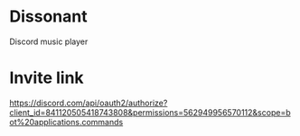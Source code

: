 # Dissonant

Discord music player

# Invite link

<https://discord.com/api/oauth2/authorize?client_id=841120505418743808&permissions=562949956570112&scope=bot%20applications.commands>
